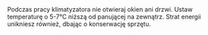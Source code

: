 ---
layout: nothing
categories: Prąd
tags: tip
body: Podczas pracy klimatyzatora nie otwieraj okien ani drzwi. Ustaw temperaturę o 5-7°C niższą od panującej na zewnątrz. Strat energii unikniesz również, dbając o konserwację sprzętu.
---